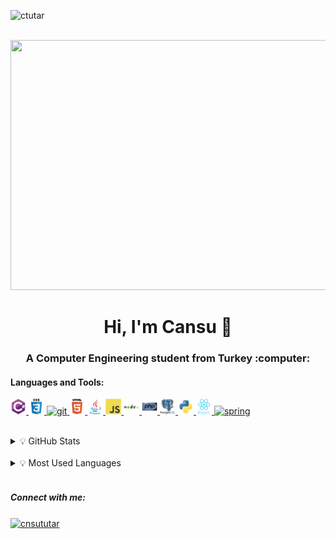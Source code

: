 <p align="left"> <img src="https://komarev.com/ghpvc/?username=ctutar&label=Profile%20views&color=e996ba&style=flat" alt="ctutar" width="105" height="20"  /> </p>
<br />

<img src="https://media.giphy.com/media/l3vR85PnGsBwu1PFK/giphy.gif" width="8000" height="400"  />

<h1 align="center">Hi, I'm Cansu 👋 </h1>
<h3 align="center">A Computer Engineering student from Turkey :computer: </h3>





<h4 align="left">Languages and Tools:</h4>
<p align="left"> <a href="https://www.w3schools.com/cs/" target="_blank"> <img src="https://raw.githubusercontent.com/devicons/devicon/master/icons/csharp/csharp-original.svg" alt="csharp" width="25" height="25"/> </a> <a href="https://www.w3schools.com/css/" target="_blank"> <img src="https://raw.githubusercontent.com/devicons/devicon/master/icons/css3/css3-original-wordmark.svg" alt="css3" width="25" height="25"/> </a> <a href="https://git-scm.com/" target="_blank"> <img src="https://www.vectorlogo.zone/logos/git-scm/git-scm-icon.svg" alt="git" width="25" height="25"/> </a> <a href="https://www.w3.org/html/" target="_blank"> <img src="https://raw.githubusercontent.com/devicons/devicon/master/icons/html5/html5-original-wordmark.svg" alt="html5" width="25" height="25"/> </a> <a href="https://www.java.com" target="_blank"> <img src="https://raw.githubusercontent.com/devicons/devicon/master/icons/java/java-original.svg" alt="java" width="25" height="25"/> </a> <a href="https://developer.mozilla.org/en-US/docs/Web/JavaScript" target="_blank"> <img src="https://raw.githubusercontent.com/devicons/devicon/master/icons/javascript/javascript-original.svg" alt="javascript" width="25" height="25"/> </a> <a href="https://nodejs.org" target="_blank"> <img src="https://raw.githubusercontent.com/devicons/devicon/master/icons/nodejs/nodejs-original-wordmark.svg" alt="nodejs" width="25" height="25"/> </a> <a href="https://www.php.net" target="_blank"> <img src="https://raw.githubusercontent.com/devicons/devicon/master/icons/php/php-original.svg" alt="php" width="25" height="25"/> </a> <a href="https://www.postgresql.org" target="_blank"> <img src="https://raw.githubusercontent.com/devicons/devicon/master/icons/postgresql/postgresql-original-wordmark.svg" alt="postgresql" width="25" height="25"/> </a> <a href="https://www.python.org" target="_blank"> <img src="https://raw.githubusercontent.com/devicons/devicon/master/icons/python/python-original.svg" alt="python" width="25" height="25"/> </a> <a href="https://reactjs.org/" target="_blank"> <img src="https://raw.githubusercontent.com/devicons/devicon/master/icons/react/react-original-wordmark.svg" alt="react" width="25" height="25"/> </a> <a href="https://spring.io/" target="_blank"> <img src="https://www.vectorlogo.zone/logos/springio/springio-icon.svg" alt="spring" width="25" height="25"/> </a> </p>

<br />

<details>
  <summary> 💡 GitHub Stats </summary>
  <br />
  <img src="https://github-readme-stats.vercel.app/api?username=ctutar&theme=radical">
</details>

<br />

<details>
  <summary> 💡 Most Used Languages </summary>
  <br />
  <img src="https://github-readme-stats.vercel.app/api/top-langs?username=ctutar&show_icons=true&theme=radical&title_color=e996ba&text_color=000000&bg_color=ffffff&locale=en&layout=compact" alt="ctutar">
</details>

<br />

<h5 align="left">Connect with me:</h5>
<p align="left">
<a href="https://linkedin.com/in/cnsututar" target="blank"><img align="center" src="https://raw.githubusercontent.com/rahuldkjain/github-profile-readme-generator/master/src/images/icons/Social/linked-in-alt.svg" alt="cnsututar" height="20" width="20" /></a>
</p>
